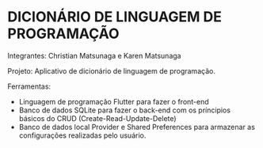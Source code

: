 # DICIONÁRIO DE LINGUAGEM DE PROGRAMAÇÃO

Integrantes: Christian Matsunaga e Karen Matsunaga

Projeto: Aplicativo de dicionário de linguagem de programação.

Ferramentas:
* Linguagem de programação Flutter para fazer o front-end
* Banco de dados SQLite para fazer o back-end com os príncipios básicos do CRUD (Create-Read-Update-Delete)
* Banco de dados local Provider e Shared Preferences para armazenar as configurações realizadas pelo usuário.